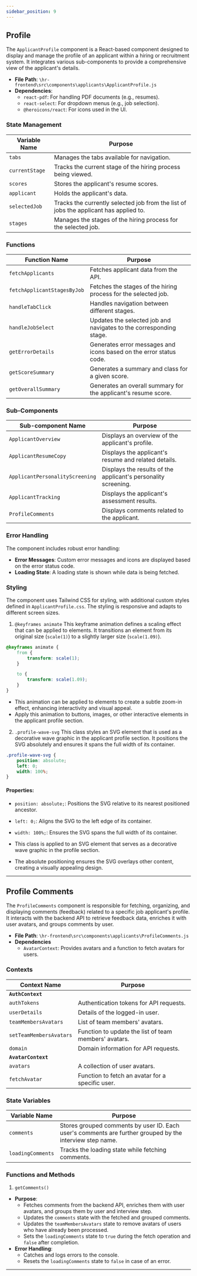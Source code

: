 ```yaml
---
sidebar_position: 9
---
```

## Profile

The `ApplicantProfile` component is a React-based component designed to display and manage the profile of an applicant within a hiring or recruitment system. It integrates various sub-components to provide a comprehensive view of the applicant's details.

- **File Path**: `\hr-frontend\src\components\applicants\ApplicantProfile.js`
- **Dependencies**:
    - `react-pdf`: For handling PDF documents (e.g., resumes).
    - `react-select`: For dropdown menus (e.g., job selection).
    - `@heroicons/react`: For icons used in the UI.

### State Management
| Variable Name|Purpose|
|---|---|
| `tabs`| Manages the tabs available for navigation.|
| `currentStage`| Tracks the current stage of the hiring process being viewed.|
| `scores`| Stores the applicant's resume scores.|
| `applicant`| Holds the applicant's data.|
| `selectedJob`| Tracks the currently selected job from the list of jobs the applicant has applied to.|
| `stages`| Manages the stages of the hiring process for the selected job.|

### Functions
| Function Name|Purpose|
|---|---|
| `fetchApplicants`| Fetches applicant data from the API.|
| `fetchApplicantStagesByJob`| Fetches the stages of the hiring process for the selected job.|
| `handleTabClick`| Handles navigation between different stages.|
| `handleJobSelect`| Updates the selected job and navigates to the corresponding stage.|
| `getErrorDetails`| Generates error messages and icons based on the error status code.|
| `getScoreSummary`| Generates a summary and class for a given score.|
| `getOverallSummary`| Generates an overall summary for the applicant's resume score.|

### Sub-Components
| Sub-component Name|Purpose|
|---|---|
| `ApplicantOverview`| Displays an overview of the applicant's profile.|
| `ApplicantResumeCopy`| Displays the applicant's resume and related details.|
| `ApplicantPersonalityScreening`| Displays the results of the applicant's personality screening.|
| `ApplicantTracking`| Displays the applicant's assessment results.|
| `ProfileComments`| Displays comments related to the applicant.|


### Error Handling
The component includes robust error handling:
- **Error Messages**: Custom error messages and icons are displayed based on the error status code.
- **Loading State**: A loading state is shown while data is being fetched.

### Styling
The component uses Tailwind CSS for styling, with additional custom styles defined in `ApplicantProfile.css`. The styling is responsive and adapts to different screen sizes.

1. `@keyframes animate`
This keyframe animation defines a scaling effect that can be applied to elements. It transitions an element from its original size (`scale(1)`) to a slightly larger size (`scale(1.09)`).

```css
@keyframes animate {
    from {
        transform: scale(1);
    }

    to {
        transform: scale(1.09);
    }
}
```
- This animation can be applied to elements to create a subtle zoom-in effect, enhancing interactivity and visual appeal.
- Apply this animation to buttons, images, or other interactive elements in the applicant profile section.

2. `.profile-wave-svg`
This class styles an SVG element that is used as a decorative wave graphic in the applicant profile section. It positions the SVG absolutely and ensures it spans the full width of its container.

```css
.profile-wave-svg {
    position: absolute;
    left: 0;
    width: 100%;
}
```

#### Properties:
- `position: absolute;`: Positions the SVG relative to its nearest positioned ancestor.
- `left: 0;`: Aligns the SVG to the left edge of its container.
- `width: 100%;`: Ensures the SVG spans the full width of its container.

- This class is applied to an SVG element that serves as a decorative wave graphic in the profile section.
- The absolute positioning ensures the SVG overlays other content, creating a visually appealing design.

---

## Profile Comments

The `ProfileComments` component is responsible for fetching, organizing, and displaying comments (feedback) related to a specific job applicant's profile. It interacts with the backend API to retrieve feedback data, enriches it with user avatars, and groups comments by user.

- **File Path**: `\hr-frontend\src\components\applicants\ProfileComments.js`
- **Dependencies**
  - `AvatarContext`: Provides avatars and a function to fetch avatars for users.  

### Contexts
| Context Name|Purpose|
|---|---|
| **`AuthContext`**||
| `authTokens`| Authentication tokens for API requests.  |
| `userDetails`| Details of the logged-in user.  |
| `teamMembersAvatars`| List of team members' avatars.  |
| `setTeamMembersAvatars`| Function to update the list of team members' avatars.  |
| `domain`| Domain information for API requests.  |
| **`AvatarContext`**|  |
| `avatars`| A collection of user avatars.  |
| `fetchAvatar`| Function to fetch an avatar for a specific user.  |

### State Variables
| Variable Name|Purpose|
|---|---|
|`comments`| Stores grouped comments by user ID. Each user's comments are further grouped by the interview step name.  |
|`loadingComments`| Tracks the loading state while fetching comments.  |

### Functions and Methods
1. `getComments()`
- **Purpose**: 
  - Fetches comments from the backend API, enriches them with user avatars, and groups them by user and interview step.
  - Updates the `comments` state with the fetched and grouped comments.  
  - Updates the `teamMembersAvatars` state to remove avatars of users who have already been processed. 
  - Sets the `loadingComments` state to `true` during the fetch operation and `false` after completion.  
- **Error Handling**:  
  - Catches and logs errors to the console.  
  - Resets the `loadingComments` state to `false` in case of an error.  

---

